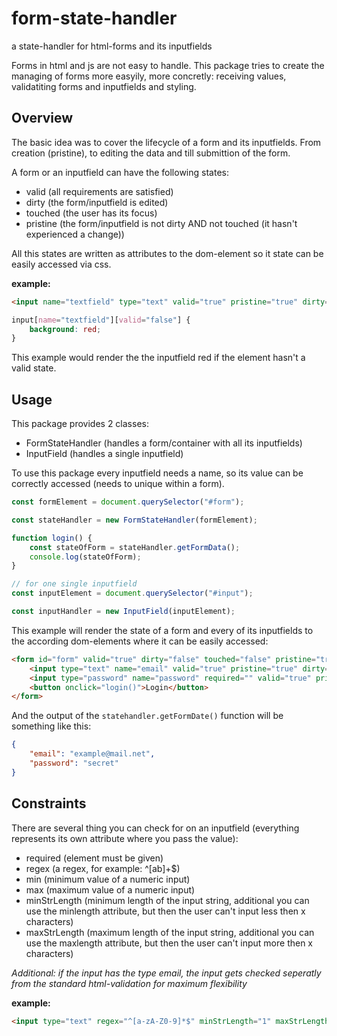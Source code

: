 # form-state-handler
a state-handler for html-forms and its inputfields

Forms in html and js are not easy to handle. This package tries to create the managing of forms more easyily, more concretly: receiving values, validatiting forms and inputfields and styling.

## Overview
The basic idea was to cover the lifecycle of a form and its inputfields. From creation (pristine), to editing the data and till submittion of the form.

A form or an inputfield can have the following states:
 * valid (all requirements are satisfied)
 * dirty (the form/inputfield is edited)
 * touched (the user has its focus)
 * pristine (the form/inputfield is not dirty AND not touched (it hasn't experienced a change))

All this states are written as attributes to the dom-element so it state can be easily accessed via css.

**example:**

```html
<input name="textfield" type="text" valid="true" pristine="true" dirty="false" touched="false">
```

```css
input[name="textfield"][valid="false"] {
	background: red;
}
```

This example would render the the inputfield red if the element hasn't a valid state.

## Usage
This package provides 2 classes:
* FormStateHandler (handles a form/container with all its inputfields)
* InputField (handles a single inputfield)

To use this package every inputfield needs a name, so its value can be correctly accessed (needs to unique within a form).

```js
const formElement = document.querySelector("#form");

const stateHandler = new FormStateHandler(formElement);

function login() {
	const stateOfForm = stateHandler.getFormData();
	console.log(stateOfForm);
}

// for one single inputfield
const inputElement = document.querySelector("#input");

const inputHandler = new InputField(inputElement);
```

This example will render the state of a form and every of its inputfields to the according dom-elements where it can be easily accessed:
```html
<form id="form" valid="true" dirty="false" touched="false" pristine="true">
	<input type="text" name="email" valid="true" pristine="true" dirty="false" touched="false">
	<input type="password" name="password" required="" valid="true" pristine="true" dirty="false" touched="false">
	<button onclick="login()">Login</button>
</form>
```

And the output of the `statehandler.getFormDate()` function will be something like this:
```json
{
	"email": "example@mail.net",
	"password": "secret"
}
```

## Constraints
There are several thing you can check for on an inputfield (everything represents its own attribute where you pass the value):
 * required (element must be given)
 * regex (a regex, for example: ^[ab]+$)
 * min (minimum value of a numeric input)
 * max (maximum value of a numeric input)
 * minStrLength (minimum length of the input string, additional you can use the minlength attribute, but then the user can't input less then x characters)
 * maxStrLength (maximum length of the input string, additional you can use the maxlength attribute, but then the user can't input more then x characters)

*Additional: if the input has the type email, the input gets checked seperatly from the standard html-validation for maximum flexibility*

**example:**
```html
<input type="text" regex="^[a-zA-Z0-9]*$" minStrLength="1" maxStrLength="5" required>
```
